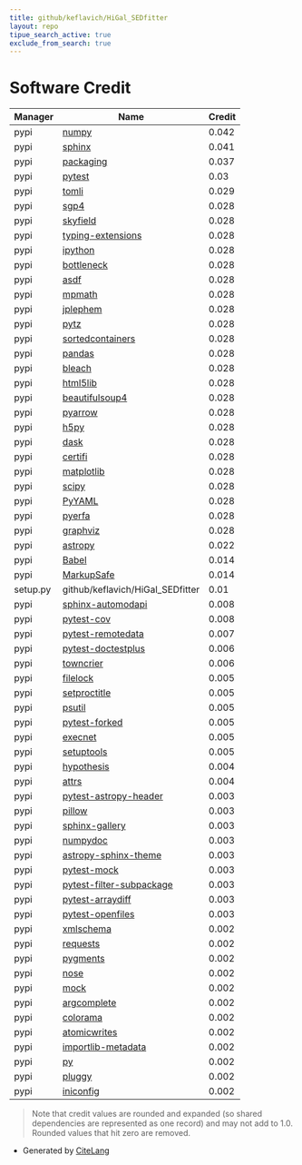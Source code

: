 ```yaml
---
title: github/keflavich/HiGal_SEDfitter
layout: repo
tipue_search_active: true
exclude_from_search: true
---
```

# Software Credit

|Manager|Name|Credit|
|-------|----|------|
|pypi|[numpy](https://pypi.org/project/numpy)|0.042|
|pypi|[sphinx](https://www.sphinx-doc.org/)|0.041|
|pypi|[packaging](https://pypi.org/project/packaging)|0.037|
|pypi|[pytest](https://docs.pytest.org/en/latest/)|0.03|
|pypi|[tomli](https://pypi.org/project/tomli)|0.029|
|pypi|[sgp4](https://github.com/brandon-rhodes/python-sgp4)|0.028|
|pypi|[skyfield](http://github.com/brandon-rhodes/python-skyfield/)|0.028|
|pypi|[typing-extensions](https://typing.readthedocs.io/)|0.028|
|pypi|[ipython](https://ipython.org)|0.028|
|pypi|[bottleneck](https://pypi.org/project/bottleneck)|0.028|
|pypi|[asdf](https://pypi.org/project/asdf)|0.028|
|pypi|[mpmath](https://pypi.org/project/mpmath)|0.028|
|pypi|[jplephem](https://pypi.org/project/jplephem)|0.028|
|pypi|[pytz](https://pypi.org/project/pytz)|0.028|
|pypi|[sortedcontainers](https://pypi.org/project/sortedcontainers)|0.028|
|pypi|[pandas](https://pypi.org/project/pandas)|0.028|
|pypi|[bleach](https://pypi.org/project/bleach)|0.028|
|pypi|[html5lib](https://pypi.org/project/html5lib)|0.028|
|pypi|[beautifulsoup4](https://pypi.org/project/beautifulsoup4)|0.028|
|pypi|[pyarrow](https://pypi.org/project/pyarrow)|0.028|
|pypi|[h5py](https://pypi.org/project/h5py)|0.028|
|pypi|[dask](https://pypi.org/project/dask)|0.028|
|pypi|[certifi](https://pypi.org/project/certifi)|0.028|
|pypi|[matplotlib](https://pypi.org/project/matplotlib)|0.028|
|pypi|[scipy](https://pypi.org/project/scipy)|0.028|
|pypi|[PyYAML](https://pypi.org/project/PyYAML)|0.028|
|pypi|[pyerfa](https://pypi.org/project/pyerfa)|0.028|
|pypi|[graphviz](https://pypi.org/project/graphviz)|0.028|
|pypi|[astropy](http://astropy.org)|0.022|
|pypi|[Babel](https://pypi.org/project/Babel)|0.014|
|pypi|[MarkupSafe](https://pypi.org/project/MarkupSafe)|0.014|
|setup.py|github/keflavich/HiGal_SEDfitter|0.01|
|pypi|[sphinx-automodapi](https://pypi.org/project/sphinx-automodapi)|0.008|
|pypi|[pytest-cov](https://pypi.org/project/pytest-cov)|0.008|
|pypi|[pytest-remotedata](https://pypi.org/project/pytest-remotedata)|0.007|
|pypi|[pytest-doctestplus](https://github.com/astropy/pytest-doctestplus)|0.006|
|pypi|[towncrier](https://pypi.org/project/towncrier)|0.006|
|pypi|[filelock](https://pypi.org/project/filelock)|0.005|
|pypi|[setproctitle](https://pypi.org/project/setproctitle)|0.005|
|pypi|[psutil](https://pypi.org/project/psutil)|0.005|
|pypi|[pytest-forked](https://pypi.org/project/pytest-forked)|0.005|
|pypi|[execnet](https://pypi.org/project/execnet)|0.005|
|pypi|[setuptools](https://pypi.org/project/setuptools)|0.005|
|pypi|[hypothesis](https://pypi.org/project/hypothesis)|0.004|
|pypi|[attrs](https://pypi.org/project/attrs)|0.004|
|pypi|[pytest-astropy-header](https://github.com/astropy/pytest-astropy-header)|0.003|
|pypi|[pillow](https://pypi.org/project/pillow)|0.003|
|pypi|[sphinx-gallery](https://pypi.org/project/sphinx-gallery)|0.003|
|pypi|[numpydoc](https://pypi.org/project/numpydoc)|0.003|
|pypi|[astropy-sphinx-theme](https://pypi.org/project/astropy-sphinx-theme)|0.003|
|pypi|[pytest-mock](https://pypi.org/project/pytest-mock)|0.003|
|pypi|[pytest-filter-subpackage](https://pypi.org/project/pytest-filter-subpackage)|0.003|
|pypi|[pytest-arraydiff](https://pypi.org/project/pytest-arraydiff)|0.003|
|pypi|[pytest-openfiles](https://pypi.org/project/pytest-openfiles)|0.003|
|pypi|[xmlschema](https://pypi.org/project/xmlschema)|0.002|
|pypi|[requests](https://pypi.org/project/requests)|0.002|
|pypi|[pygments](https://pypi.org/project/pygments)|0.002|
|pypi|[nose](https://pypi.org/project/nose)|0.002|
|pypi|[mock](https://pypi.org/project/mock)|0.002|
|pypi|[argcomplete](https://pypi.org/project/argcomplete)|0.002|
|pypi|[colorama](https://pypi.org/project/colorama)|0.002|
|pypi|[atomicwrites](https://pypi.org/project/atomicwrites)|0.002|
|pypi|[importlib-metadata](https://pypi.org/project/importlib-metadata)|0.002|
|pypi|[py](https://pypi.org/project/py)|0.002|
|pypi|[pluggy](https://pypi.org/project/pluggy)|0.002|
|pypi|[iniconfig](https://pypi.org/project/iniconfig)|0.002|


> Note that credit values are rounded and expanded (so shared dependencies are represented as one record) and may not add to 1.0. Rounded values that hit zero are removed.


- Generated by [CiteLang](https://github.com/vsoch/citelang)
